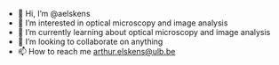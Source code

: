- 👋 Hi, I’m @aelskens
- 👀 I’m interested in optical microscopy and image analysis
- 🌱 I’m currently learning about optical microscopy and image analysis
- 💞️ I’m looking to collaborate on anything
- 📫 How to reach me arthur.elskens@ulb.be

<!---
aelskens/aelskens is a ✨ special ✨ repository because its `README.md` (this file) appears on your GitHub profile.
You can click the Preview link to take a look at your changes.
--->
